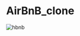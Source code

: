 # AirBnB_clone

![hbnb](https://github.com/omar546/AirBnB_clone/assets/71936776/f1da938f-3846-453c-b75e-ce51e2c3aa64)
